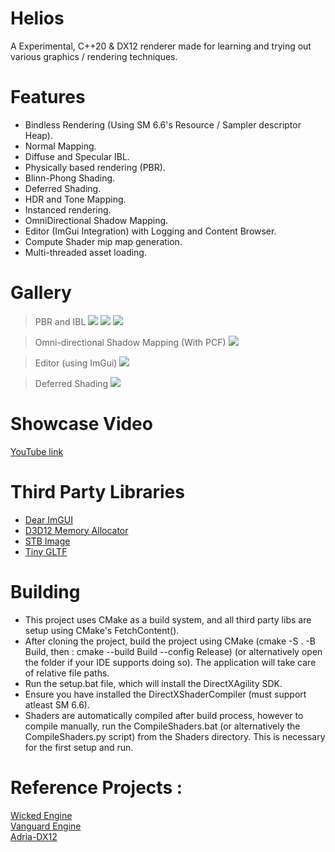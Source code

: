 # Helios

A Experimental, C++20 & DX12 renderer made for learning and trying out various graphics / rendering techniques.

# Features
* Bindless Rendering (Using SM 6.6's Resource / Sampler descriptor Heap).
* Normal Mapping.
* Diffuse and Specular IBL.
* Physically based rendering (PBR).
* Blinn-Phong Shading.
* Deferred Shading.
* HDR and Tone Mapping.
* Instanced rendering.
* OmniDirectional Shadow Mapping.
* Editor (ImGui Integration) with Logging and Content Browser.
* Compute Shader mip map generation.
* Multi-threaded asset loading.

# Gallery
> PBR and IBL
![](Assets/Screenshots/IBL1.png)
![](Assets/Screenshots/IBL2.png)
![](Assets/Screenshots/IBL3.png)

> Omni-directional Shadow Mapping (With PCF)
![](Assets/Screenshots/PCFShadows1.png)

> Editor (using ImGui)
![](Assets/Screenshots/Editor1.png)

> Deferred Shading
![](Assets/Screenshots/Deferred1.png)

# Showcase Video
[YouTube link](https://youtu.be/hKeVVCpzVhQ)

# Third Party Libraries
* [Dear ImGUI](https://github.com/ocornut/imgui)
* [D3D12 Memory Allocator](https://github.com/GPUOpen-LibrariesAndSDKs/D3D12MemoryAllocator)
* [STB Image](https://github.com/nothings/stb)
* [Tiny GLTF](https://github.com/syoyo/tinygltf)

# Building
+ This project uses CMake as a build system, and all third party libs are setup using CMake's FetchContent().
+ After cloning the project, build the project using CMake (cmake -S . -B Build, then : cmake --build Build --config Release) (or alternatively open the folder if your IDE supports doing so). The application will take care of relative file paths.
+ Run the setup.bat file, which will install the DirectXAgility SDK. 
+ Ensure you have installed the DirectXShaderCompiler (must support atleast SM 6.6).
+ Shaders are automatically compiled after build process, however to compile manually, run the CompileShaders.bat (or alternatively the CompileShaders.py script) from the Shaders directory. This is necessary for the first setup and run.

# Reference Projects :
[Wicked Engine](https://github.com/turanszkij/WickedEngine) \
[Vanguard Engine](https://github.com/adepke/VanguardEngine/tree/master) \
[Adria-DX12](https://github.com/mateeeeeee/Adria-DX12)
